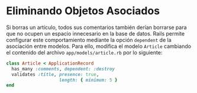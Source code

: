 Eliminando Objetos Asociados
============================

Si borras un artículo, todos sus comentarios también derían borrarse para que no
ocupen un espacio innecesario en la base de datos. Rails permite configurar este
comportamiento mediante la opción `dependent` de la asociación entre modelos.
Para ello, modifica el modelo `Article` cambiando el contenido del archivo
`app/models/article.rb` por lo siguiente:

```ruby
class Article < ApplicationRecord
  has_many :comments, dependent: :destroy
  validates :title, presence: true,
                    length: { minimum: 5 }
end
```
